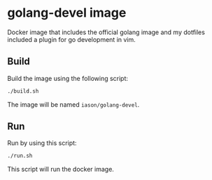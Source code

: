 # golang-devel image

Docker image that includes the official golang image and my dotfiles included a plugin for go development in vim.

## Build

Build the image using the following script:

```bash
./build.sh
```

The image will be named `iason/golang-devel`.

## Run

Run by using this script:

```bash
./run.sh
```

This script will run the docker image.
